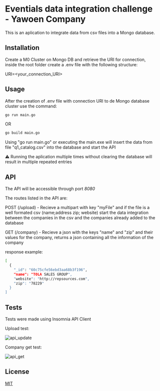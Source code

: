 # Eventials data integration challenge - Yawoen Company 

This is an aplication to integrate data from csv files into a Mongo database.

## Installation

Create a M0 Cluster on Mongo DB and retrieve the URI for connection, inside the root folder create a .env file with the following structure:

URI=<your_connection_URI>

## Usage

After the creation of .env file with connection URI to de Mongo database cluster use the command:

```Bash
go run main.go
```

OR

```Bash
go build main.go
```

Using "go run main.go" or executing the main.exe will insert the data from file "q1_catalog.csv" into the database and start the API

⚠️ Running the aplication multiple times without clearing the database will result in multiple repeated entries

## API

The API will be accessible through port *8080*

The routes listed in the API are:

POST (/upload) - Recieve a multipart with key "myFile" and if the file is a well formated csv (name;address zip; website) start the data integration
between the companies in the csv and the companies already added to the database

GET (/company) - Recieve a json with the keys "name" and "zip" and their values for the company, returns a json containing all the information of the company 

response example:
```Bash
[
  {
    "_id": "60c75cfe56ebd3aa68b3f196",
    "name": "TOLA SALES GROUP",
    "website": "http://repsources.com",
    "zip": "78229"
  }
]
```

## Tests

Tests were made using Insomnia API Client

Upload test:

![api_update](https://user-images.githubusercontent.com/39135867/121907869-d9a48a80-cd02-11eb-8096-d9b1a35fc7a6.png)

Company get test:

![api_get](https://user-images.githubusercontent.com/39135867/121907871-da3d2100-cd02-11eb-888d-88fe5cb4c96b.png)


## License
[MIT](https://choosealicense.com/licenses/mit/)
